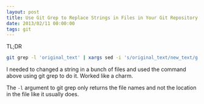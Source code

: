 ```yaml
---
layout: post
title: Use Git Grep to Replace Strings in Files in Your Git Repository
date: 2013/02/11 00:00:00
tags: git 
---
```


TL;DR

```bash
git grep -l 'original_text' | xargs sed -i 's/original_text/new_text/g'
```

I needed to changed a string in a bunch of files and used the command above using git grep to do it. Worked like a charm.

The `-l` argument to git grep only returns the file names and not the location in the file like it usually does.  
